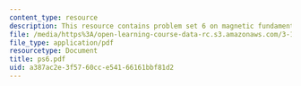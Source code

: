 ```yaml
---
content_type: resource
description: This resource contains problem set 6 on magnetic fundamentals.
file: /media/https%3A/open-learning-course-data-rc.s3.amazonaws.com/3-15-electrical-optical-magnetic-materials-and-devices-fall-2006/a387ac2e3f5760cce54166161bbf81d2_ps6.pdf
file_type: application/pdf
resourcetype: Document
title: ps6.pdf
uid: a387ac2e-3f57-60cc-e541-66161bbf81d2
---
```


